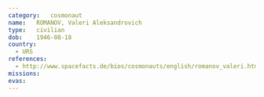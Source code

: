 ```yaml
---
category:	cosmonaut
name:	ROMANOV, Valeri Aleksandrovich 
type:	civilian
dob:	1946-08-18
country:
  - URS
references:
  - http://www.spacefacts.de/bios/cosmonauts/english/romanov_valeri.htm
missions:
evas:
---
```

